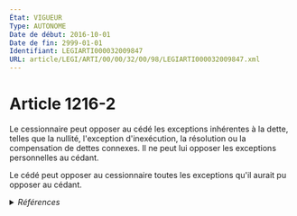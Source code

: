 ```yaml
---
État: VIGUEUR
Type: AUTONOME
Date de début: 2016-10-01
Date de fin: 2999-01-01
Identifiant: LEGIARTI000032009847
URL: article/LEGI/ARTI/00/00/32/00/98/LEGIARTI000032009847.xml
---
```


<h1>Article 1216-2</h1>

Le cessionnaire peut opposer au cédé les exceptions inhérentes à la dette,
telles que la nullité, l'exception d'inexécution, la résolution ou la
compensation de dettes connexes. Il ne peut lui opposer les exceptions
personnelles au cédant.<br />

Le cédé peut opposer au cessionnaire toutes les exceptions qu'il aurait pu
opposer au cédant.


<details>
  <summary><em>Références</em></summary>

  <h2>Articles faisant référence à l'article</h2>
  
  <ul>
    <li>
      <a href="https://legal.tricoteuses.fr//redirection/LEGIARTI000032006591?vers=git&vers=legifrance">Ordonnance n° 2016-131 du 10 février 2016 portant réforme du droit des contrats, du régime général et de la preuve des obligations - article 2 ENTIEREMENT_MODIF</a> CREE source
    </li>
  </ul>
  
  <h2>Références faites par l'article</h2>
  
  <ul>
    <li>
      2016-02-10 CREE cible <a href="https://legal.tricoteuses.fr//redirection/LEGIARTI000032006591?vers=git&vers=legifrance">Ordonnance n° 2016-131 du 10 février 2016 portant réforme du droit des contrats, du régime général et de la preuve des obligations - article 2 ENTIEREMENT_MODIF</a>
    </li>
  </ul>
</details>
